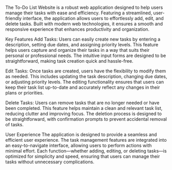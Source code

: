 The To-Do List Website is a robust web application designed to help users manage their tasks with ease and efficiency. Featuring a streamlined, user-friendly interface, the application allows users to effortlessly add, edit, and delete tasks. Built with modern web technologies, it ensures a smooth and responsive experience that enhances productivity and organization.

Key Features
Add Tasks: Users can easily create new tasks by entering a description, setting due dates, and assigning priority levels. This feature helps users capture and organize their tasks in a way that suits their personal or professional needs. The intuitive input forms are designed to be straightforward, making task creation quick and hassle-free.

Edit Tasks: Once tasks are created, users have the flexibility to modify them as needed. This includes updating the task description, changing due dates, or adjusting priority levels. The editing functionality ensures that users can keep their task list up-to-date and accurately reflect any changes in their plans or priorities.

Delete Tasks: Users can remove tasks that are no longer needed or have been completed. This feature helps maintain a clean and relevant task list, reducing clutter and improving focus. The deletion process is designed to be straightforward, with confirmation prompts to prevent accidental removal of tasks.

User Experience
The application is designed to provide a seamless and efficient user experience. The task management features are integrated into an easy-to-navigate interface, allowing users to perform actions with minimal effort. Each function—whether adding, editing, or deleting tasks—is optimized for simplicity and speed, ensuring that users can manage their tasks without unnecessary complications.

